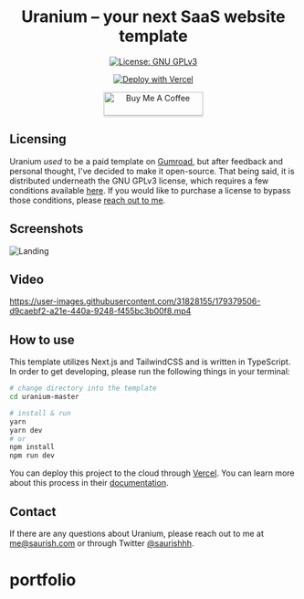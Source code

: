 <h1 align="center">
  Uranium – your next SaaS website template
</h1>

<p align="center">
  <a href="https://www.gnu.org/licenses/gpl-3.0">
    <img src="https://img.shields.io/badge/License-GPLv3-blue.svg" alt="License: GNU GPLv3">
  </a>
</p>

<p align="center">
  <a href="https://vercel.com/new/git/external?repository-url=https%3A%2F%2Fgithub.com%2Fminor%2Furanium">
    <img src="https://vercel.com/button" alt="Deploy with Vercel">
  </a>
</p>

<p align="center"><a href="https://www.buymeacoffee.com/saurish" target="_blank"><img src="https://www.buymeacoffee.com/assets/img/custom_images/orange_img.png" alt="Buy Me A Coffee" style="height: 41px !important;width: 174px !important;box-shadow: 0px 3px 2px 0px rgba(190, 190, 190, 0.5) !important;-webkit-box-shadow: 0px 3px 2px 0px rgba(190, 190, 190, 0.5) !important;" ></a></p>

## Licensing

Uranium *used* to be a paid template on [Gumroad](https://saurish.gumroad.com/l/uranium), but after feedback and personal thought, I've decided to make it open-source. That being said, it is distributed underneath the GNU GPLv3 license, which requires a few conditions available [here](https://choosealicense.com/licenses/gpl-3.0/). If you would like to purchase a license to bypass those conditions, please [reach out to me](https://github.com/minor/uranium#contact).

## Screenshots

![Landing](/public/Landing.jpg?raw=true)

## Video

https://user-images.githubusercontent.com/31828155/179379506-d9caebf2-a21e-440a-9248-f455bc3b00f8.mp4

## How to use

This template utilizes Next.js and TailwindCSS and is written in TypeScript. In order to get developing, please run the following things in your terminal:

```bash
# change directory into the template
cd uranium-master

# install & run
yarn
yarn dev
# or
npm install
npm run dev
```

You can deploy this project to the cloud through [Vercel](https://vercel.com/&utm_source=uranium). You can learn more about this process in their [documentation](https://nextjs.org/docs/deployment).

## Contact

If there are any questions about Uranium, please reach out to me at [me@saurish.com](mailto:me@saurish.com) or through Twitter [@saurishhh](https://twitter.com/saurishhh).
# portfolio
